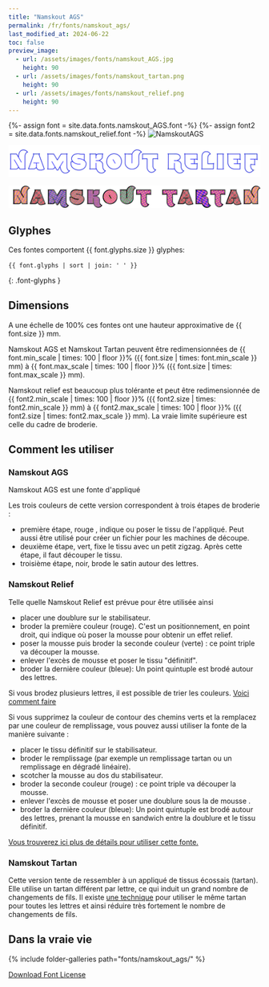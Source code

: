 ```yaml
---
title: "Namskout AGS"
permalink: /fr/fonts/namskout_ags/
last_modified_at: 2024-06-22
toc: false
preview_image:
  - url: /assets/images/fonts/namskout_AGS.jpg
    height: 90
  - url: /assets/images/fonts/namskout_tartan.png
    height: 90
  - url: /assets/images/fonts/namskout_relief.png
    height: 90
---
```

{%- assign font = site.data.fonts.namskout_AGS.font -%}
{%- assign font2 = site.data.fonts.namskout_relief.font -%}
![NamskoutAGS](/assets/images/fonts/namskout_AGS.jpg)

![Namskout_relief](/assets/images/fonts/namskout_relief.png)

![NamskoutTartan](/assets/images/fonts/namskout_tartan.png)



## Glyphes

Ces fontes comportent  {{ font.glyphs.size }} glyphes:

```
{{ font.glyphs | sort | join: ' ' }}
```
{: .font-glyphs }

## Dimensions

A une échelle de  100% ces fontes ont une hauteur approximative de  {{ font.size }} mm. 

Namskout AGS et Namskout Tartan  peuvent être redimensionnées  de {{ font.min_scale | times: 100 | floor }}% ({{ font.size | times: font.min_scale }} mm)
à {{ font.max_scale | times: 100 | floor }}% ({{ font.size | times: font.max_scale }} mm).

Namskout relief est beaucoup plus tolérante et peut être redimensionnée de {{ font2.min_scale | times: 100 | floor }}% ({{ font2.size | times: font2.min_scale }} mm)
à {{ font2.max_scale | times: 100 | floor }}% ({{ font2.size | times: font2.max_scale }} mm). La vraie limite supérieure est celle du cadre de broderie.



## Comment les utiliser
### Namskout  AGS
Namskout AGS est une fonte d'appliqué

Les trois couleurs de cette version correspondent à trois étapes de broderie :
* première étape, rouge , indique ou poser le tissu de l'appliqué. Peut aussi être utilisé pour créer un fichier pour les machines de découpe.
* deuxième étape, vert, fixe le tissu avec un petit zigzag. Après cette étape, il faut découper le tissu.
* troisième étape, noir, brode le satin autour des lettres. 


### Namskout Relief
Telle quelle Namskout Relief est prévue pour être utilisée ainsi  
*  placer une doublure sur le stabilisateur.
*  broder la première couleur (rouge). C'est un positionnement, en point droit,  qui indique où poser  la mousse pour obtenir un effet relief.
*  poser la mousse puis broder la seconde couleur (verte) : ce point triple va découper la mousse.
*  enlever l'excès de mousse et poser le tissu "définitif".
*  broder la dernière couleur (bleue): Un point quintuple est brodé autour des lettres.
  

Si vous brodez plusieurs lettres, il est possible de trier les couleurs. [Voici comment faire](https://inkstitch.org/fr/docs/lettering/#tri-des-couleurs)


Si vous supprimez la couleur de contour des chemins verts et la remplacez par une couleur de remplissage,  vous pouvez aussi utiliser la fonte de la manière suivante :
*  placer le tissu définitif sur le stabilisateur.
*  broder le remplissage (par exemple un remplissage tartan ou un remplissage en dégradé linéaire).
*  scotcher la mousse au dos du stabilisateur.
*  broder la seconde couleur (rouge) : ce point triple va découper la mousse.
*  enlever l'excès de mousse et poser une doublure sous la de mousse .
*  broder la dernière couleur (bleue): Un point quintuple est brodé autour des lettres, prenant la mousse en sandwich entre la doublure et le tissu définitif.

[Vous trouverez ici  plus de détails pour utiliser cette fonte.](https://lyogau.over-blog.com/2024/06/broderie-en-relief-mousse-puffy-ou-autre.html)

###  Namskout Tartan

Cette  version tente de ressembler à un appliqué de tissus écossais (tartan). Elle utilise un tartan différent par lettre, ce qui induit un grand nombre de changements de fils.  Il existe [une technique](https://inkstitch.org//fr/tutorials/make_tartan_font_easier/) pour utiliser le même tartan pour toutes les lettres et ainsi réduire très fortement le nombre de changements de fils.


## Dans la vraie vie

{% include folder-galleries path="fonts/namskout_ags/" %}

[Download Font License](https://github.com/inkstitch/inkstitch/tree/main/fonts/namskout_AGS/LICENSE)
